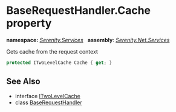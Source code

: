 # BaseRequestHandler.Cache property
**namespace:** *[Serenity.Services](../../README.md#serenity.services-namespace)*   **assembly**: *[Serenity.Net.Services](../../README.md)*

Gets cache from the request context

```csharp
protected ITwoLevelCache Cache { get; }
```

## See Also

* interface [ITwoLevelCache](../Serenity.Net.Core/../../Serenity.Abstractions/ITwoLevelCache.md)
* class [BaseRequestHandler](../BaseRequestHandler.md)